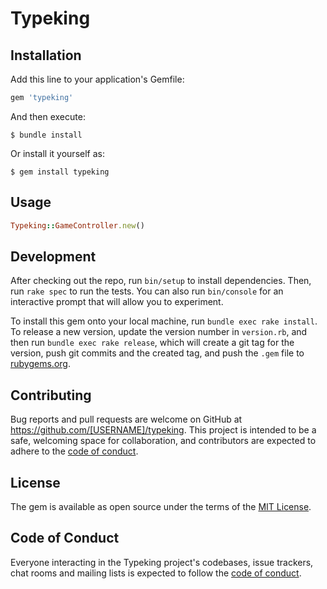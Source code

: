 # Typeking

## Installation

Add this line to your application's Gemfile:

```ruby
gem 'typeking'
```

And then execute:

    $ bundle install

Or install it yourself as:

    $ gem install typeking

## Usage

```ruby
Typeking::GameController.new()
```


## Development

After checking out the repo, run `bin/setup` to install dependencies. Then, run `rake spec` to run the tests. You can also run `bin/console` for an interactive prompt that will allow you to experiment.

To install this gem onto your local machine, run `bundle exec rake install`. To release a new version, update the version number in `version.rb`, and then run `bundle exec rake release`, which will create a git tag for the version, push git commits and the created tag, and push the `.gem` file to [rubygems.org](https://rubygems.org).

## Contributing

Bug reports and pull requests are welcome on GitHub at https://github.com/[USERNAME]/typeking. This project is intended to be a safe, welcoming space for collaboration, and contributors are expected to adhere to the [code of conduct](https://github.com/[USERNAME]/typeking/blob/master/CODE_OF_CONDUCT.md).

## License

The gem is available as open source under the terms of the [MIT License](https://opensource.org/licenses/MIT).

## Code of Conduct

Everyone interacting in the Typeking project's codebases, issue trackers, chat rooms and mailing lists is expected to follow the [code of conduct](https://github.com/[USERNAME]/typeking/blob/master/CODE_OF_CONDUCT.md).
